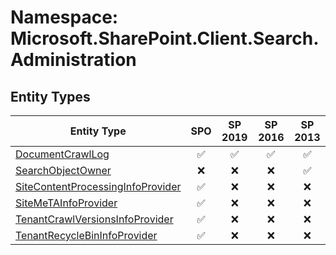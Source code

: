 # Namespace: Microsoft.SharePoint.Client.Search.Administration

## Entity Types

Entity Type | SPO | SP 2019 | SP 2016 | SP 2013
----------|:---:|:-------:|:-------:|:-------:
[DocumentCrawlLog](./EntityTypes/DocumentCrawlLog.md) | ✅ | ✅ | ✅ | ✅
[SearchObjectOwner](./EntityTypes/SearchObjectOwner.md) | ❌ | ❌ | ❌ | ✅
[SiteContentProcessingInfoProvider](./EntityTypes/SiteContentProcessingInfoProvider.md) | ✅ | ❌ | ❌ | ❌
[SiteMeTAInfoProvider](./EntityTypes/SiteMeTAInfoProvider.md) | ✅ | ❌ | ❌ | ❌
[TenantCrawlVersionsInfoProvider](./EntityTypes/TenantCrawlVersionsInfoProvider.md) | ✅ | ❌ | ❌ | ❌
[TenantRecycleBinInfoProvider](./EntityTypes/TenantRecycleBinInfoProvider.md) | ✅ | ❌ | ❌ | ❌